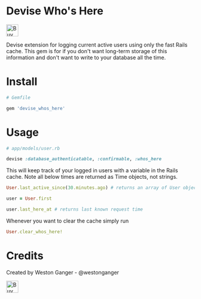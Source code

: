 # Devise Who's Here
<a href='https://ko-fi.com/A5071NK' target='_blank'><img height='32' style='border:0px;height:32px;' src='https://az743702.vo.msecnd.net/cdn/kofi1.png?v=a' border='0' alt='Buy Me a Coffee' /></a> 

Devise extension for logging current active users using only the fast Rails cache. This gem is for if you don't want long-term storage of this information and don't want to write to your database all the time.
# Install 

```ruby
# Gemfile

gem 'devise_whos_here'
```

# Usage

```ruby
# app/models/user.rb

devise :database_authenticatable, :confirmable, :whos_here
```

This will keep track of your logged in users with a variable in the Rails cache. Note all below times are returned as Time objects, not strings.

```ruby
User.last_active_since(30.minutes.ago) # returns an array of User objects

user = User.first

user.last_here_at # returns last known request time
```

Whenever you want to clear the cache simply run

```ruby
User.clear_whos_here!
```

# Credits
Created by Weston Ganger - @westonganger

<a href='https://ko-fi.com/A5071NK' target='_blank'><img height='32' style='border:0px;height:32px;' src='https://az743702.vo.msecnd.net/cdn/kofi1.png?v=a' border='0' alt='Buy Me a Coffee' /></a> 
